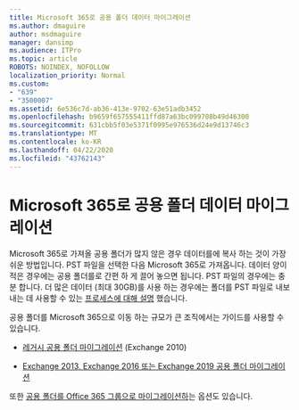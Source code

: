 ```yaml
---
title: Microsoft 365로 공용 폴더 데이터 마이그레이션
ms.author: dmaguire
author: msdmaguire
manager: dansimp
ms.audience: ITPro
ms.topic: article
ROBOTS: NOINDEX, NOFOLLOW
localization_priority: Normal
ms.custom:
- "639"
- "3500007"
ms.assetid: 6e536c7d-ab36-413e-9702-63e51adb3452
ms.openlocfilehash: b9659f657555411ffd87a63bc099708b49d46300
ms.sourcegitcommit: 631cbb5f03e5371f0995e976536d24e9d13746c3
ms.translationtype: MT
ms.contentlocale: ko-KR
ms.lasthandoff: 04/22/2020
ms.locfileid: "43762143"
---
```

# <a name="migrate-public-folder-data-to-microsoft-365"></a>Microsoft 365로 공용 폴더 데이터 마이그레이션

Microsoft 365로 가져올 공용 폴더가 많지 않은 경우 데이터를에 복사 하는 것이 가장 쉬운 방법입니다. PST 파일을 선택한 다음 Microsoft 365로 가져옵니다. 데이터 양이 적은 경우에는 공용 폴더를로 간편 하 게 끌어 놓으면 됩니다. PST 파일의 경우에는 충분 합니다. 더 많은 데이터 (최대 30GB)를 사용 하는 경우에는 폴더를 PST 파일로 내보내는 데 사용할 수 있는 [프로세스에 대해 설명](https://technet.microsoft.com/library/dn874017%28v=exchg.150%29.aspx) 했습니다.
  
공용 폴더를 Microsoft 365으로 이동 하는 규모가 큰 조직에서는 가이드를 사용할 수 있습니다.
  
- [레거시 공용 폴더 마이그레이션](https://docs.microsoft.com/exchange/collaboration-exo/public-folders/batch-migration-of-legacy-public-folders) (Exchange 2010)

- [Exchange 2013, Exchange 2016 또는 Exchange 2019 공용 폴더 마이그레이션](https://docs.microsoft.com/Exchange/collaboration/public-folders/migrate-to-exchange-online)

또한 [공용 폴더를 Office 365 그룹으로 마이그레이션하](https://docs.microsoft.com/Exchange/collaboration/public-folders/migrate-to-office-365-groups)는 옵션도 있습니다.
  